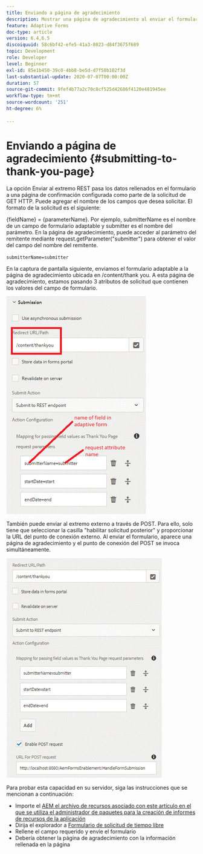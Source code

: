 ```yaml
---
title: Enviando a página de agradecimiento
description: Mostrar una página de agradecimiento al enviar el formulario adaptable
feature: Adaptive Forms
doc-type: article
version: 6.4,6.5
discoiquuid: 58c6bf42-efe5-41a3-8023-d84f3675f689
topic: Development
role: Developer
level: Beginner
exl-id: 85e1b450-39c0-4bb8-be5d-d7f50b102f3d
last-substantial-update: 2020-07-07T00:00:00Z
duration: 57
source-git-commit: 9fef4b77a2c70c8cf525d42686f4120e481945ee
workflow-type: tm+mt
source-wordcount: '251'
ht-degree: 6%

---
```


# Enviando a página de agradecimiento {#submitting-to-thank-you-page}

La opción Enviar al extremo REST pasa los datos rellenados en el formulario a una página de confirmación configurada como parte de la solicitud de GET HTTP. Puede agregar el nombre de los campos que desea solicitar. El formato de la solicitud es el siguiente:

\{fieldName\} = \{parameterName\}. Por ejemplo, submitterName es el nombre de un campo de formulario adaptable y submitter es el nombre del parámetro. En la página de agradecimiento, puede acceder al parámetro del remitente mediante request.getParameter(&quot;submitter&quot;) para obtener el valor del campo del nombre del remitente.

`submitterName=submitter`

En la captura de pantalla siguiente, enviamos el formulario adaptable a la página de agradecimiento ubicada en /content/thank you. A esta página de agradecimiento, estamos pasando 3 atributos de solicitud que contienen los valores del campo de formulario.

![Página de agradecimiento](assets/thankyoupage.gif)

También puede enviar al extremo externo a través de POST. Para ello, solo tiene que seleccionar la casilla &quot;habilitar solicitud posterior&quot; y proporcionar la URL del punto de conexión externo. Al enviar el formulario, aparece una página de agradecimiento y el punto de conexión del POST se invoca simultáneamente.

![Capturar configuración](assets/capture.gif)

Para probar esta capacidad en su servidor, siga las instrucciones que se mencionan a continuación:

* Importe el [AEM el archivo de recursos asociado con este artículo en el que se utiliza el administrador de paquetes para la creación de informes de recursos de la aplicación](assets/submittingtorestendpoint.zip)
* Dirija el explorador a [Formulario de solicitud de tiempo libre](http://localhost:4502/content/dam/formsanddocuments/helpx/timeoffrequestform/jcr:content?wcmmode=disabled)
* Rellene el campo requerido y envíe el formulario
* Debería obtener la página de agradecimiento con la información rellenada en la página
